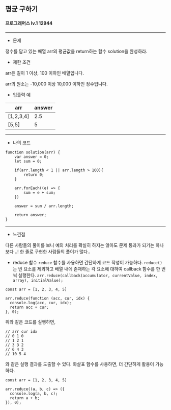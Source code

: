 ## 평균 구하기
#### 프로그래머스 lv.1 12944
------
* 문제

정수를 담고 있는 배열 arr의 평균값을 return하는 함수 solution을 완성하라.

* 제한 조건

arr은 길이 1 이상, 100 이하인 배열입니다.

arr의 원소는 -10,000 이상 10,000 이하인 정수입니다.

* 입출력 예

|arr|answer|
|------|---|
|[1,2,3,4]|2.5|
|[5,5]|5|

-----
* 나의 코드
```
function solution(arr) {
    var answer = 0;
    let sum = 0;
    
    if(arr.length < 1 || arr.length > 100){
        return 0;
    }
    
    arr.forEach((e) => {
        sum = e + sum;
    })
    
    answer = sum / arr.length;
    
    return answer;
}
```
----
* 느낀점

다른 사람들의 풀이를 보니 예외 처리를 확실히 하지는 않아도 문제 통과가 되기는 하나보다 ..! 한 줄로 구현한 사람들의 풀이가 많다..

* reduce 함수
`reduce` 함수를 사용하면 간단하게 코드 작성이 가능하다. `reduce()`는 빈 요소를 제외하고 배열 내에 존재하는 각 요소에 대하여 callback 함수를 한 번씩 실행한다.
`arr.reduce(callback(accumulator, currentValue, index, array), initialValue);`

```
const arr = [1, 2, 3, 4, 5]
  
arr.reduce(function (acc, cur, idx) {
  console.log(acc, cur, idx);
  return acc + cur;
}, 0);

```
위와 같은 코드를 실행하면, 
```
// arr cur idx
// 0 1 0
// 1 2 1
// 3 3 2
// 6 4 3
// 10 5 4
```
와 같은 실행 결과를 도출할 수 있다. 화살표 함수를 사용하면, 더 간단하게 활용이 가능하다.
```
const arr = [1, 2, 3, 4, 5]
  
arr.reduce((a, b, c) => ({
  console.log(a, b, c);
  return a + b;
}), 0);
```